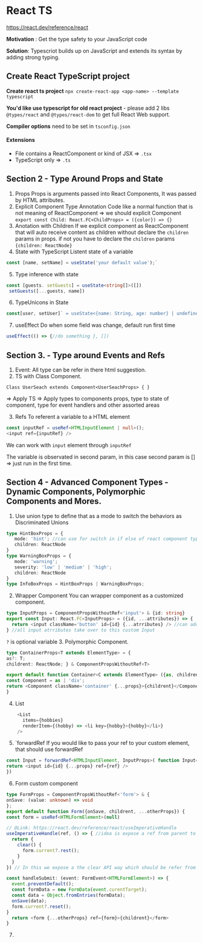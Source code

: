 # React TS 
https://react.dev/reference/react

**Motivation** : Get the type safety to your JavaScript code

**Solution**: Typescriot builds up on JavaScript and extends its syntax by adding strong typing.

## Create React TypeScript project

**Create react ts project** `npx create-react-app <app-name> --template typescript`

**You'd like use typescript for old react project** - please add 2 libs `@types/react` and `@types/react-dom` to get full React Web support.

**Compiler options** need to be set in `tsconfig.json`

#### Extensions
- File contains a ReactComponent or kind of JSX => `.tsx`
- TypeScript only => `.ts`

## Section 2 - Type Around Props and State

1. Props
  Props is arguments passed into React Components, It was passed by HTML attributes.
2. Explicit Component Type Annotation
   Code like a normal function that is not meaning of ReactComponent => we should explicit Component
   `
   export const Child: React.FC<ChildProps> = ({color}) => {}
   `
3. Anotation with Children
If we explicit component as ReactComponent that will auto receive content as children without declare the `children` params in props.
if not you have to declare the `children` params `{children: ReactNode}`
4. State with TypeScript
Listent state of a variable
```ts
const [name, setName] = useState('your default value');`
```
5. Type inference with state
```ts
const [guests. setGuests] = useState<string[]>([])
 setGuests([...guests, name])
```
6.  TypeUnicons in State
```ts
const[user, setUser]` = useState<{name: String, age: number} | undefined>
```
7. useEffect
   Do when some field was change, default run first time
```ts
useEffect(() => {//do something }, [])
``` 
## Section 3. - Type around Events and Refs
1. Event:
All type can be refer in there html suggestion.
2. TS with Class Component.

`Class UserSeach extends Component<UserSeachProps> {
}`


=> Apply TS => Apply types to components props, type to state of component, type for event handlers and other assorted areas

3. Refs
To referent a variable to a HTML element

```ts
const inputRef = useRef<HTMLInputElement | null>();
<input ref={inputRef} />
```
We can work with `input` element through `inputRef`

The variable is observated in second param, in this case second param is [] => just run in the first time.

## Section 4 - Advanced Component Types - Dynamic Components, Polymorphic Components and Mores.
1. Use union type to define that as a mode to switch the behaviors as Discriminated Unions
```ts
type HintBoxProps = {
   mode: 'hint'; //can use for switch in if else of react component type script
   children: ReactNode
}
type WarningBoxProps = {
   mode: 'warning';
   severity: 'low' | 'medium' | 'high';
   children: ReactNode
}
type InfoBoxProps = HintBoxProps | WarningBoxProps;
```
2. Wrapper Component
You can wrapper component as a customized component.
```ts
type InputProps = ComponentPropsWithoutRef<'input'> & {id: string}
export const Input: React.FC<InputProps> = ({id, ...attributes}) => {
  return <input className='button' id={id} {...atrributes} /> //can add more strategy
} //all input atrributes take over to this custom Input 
```

```?``` is optional variable
3. Polymorphic Component.
```ts
type ContainerProps<T extends ElementType> = {
as?: T;
childrent: ReactNode; } & ComponentPropsWithoutRef<T>

export default function Container<C extends ElementType> ({as, childrent, ...props} : ContainerProps<C>) {
const Component = as | 'div';
return <Component className='container' {...props}>{childrent}</Component>
}
```
4. List
```ts
    <List
      items={hobbies}
      renderItem={(hobby) => <li key={hobby}>{hobby}</li>}
    />
```
5. `forwardRef
 If you would like to pass your ref to your custom element, that should use forwardRef
```ts
const Input = forwardRef<HTMLInputElement, InputProps>( function Input<{id, ...props}> : InputProps, ref {
return <input id={id} {...props} ref={ref} />
})
```
6. Form custom component
   
```ts
type FormProps = ComponentPropsWithoutRef<'form'> & {
onSave: (value: unknown) => void
};
export default function Form({onSave, childrent, ...otherProps}) {
const form = useRef<HTMLFormElement>(null)

// @Link: https://react.dev/reference/react/useImperativeHandle
useImperativeHandle(ref, () => { //idea is expose a ref from parent to this component then interact with that ref - we call that is expose Component API.
  return {
    clear() {
      form.current?.rest();
    }
  }
}) // In this we expose a the clear API way which should be refer from parent. Need to practice

const handleSubmit: (event: FormEvent<HTMLFormElement>) => {
  event.preventDefault();
  const formData = new FormData(event.curentTarget);
  const data = Object.fromEntries(formData);
  onSave(data);
  form.current?.reset();
}
  return <form {...otherProps} ref={form}>{childrent}</form>
}
```
7. 




